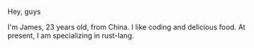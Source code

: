 Hey, guys

I'm James, 23 years old, from China. I like coding and delicious food.
At present, I am specializing in rust-lang.

